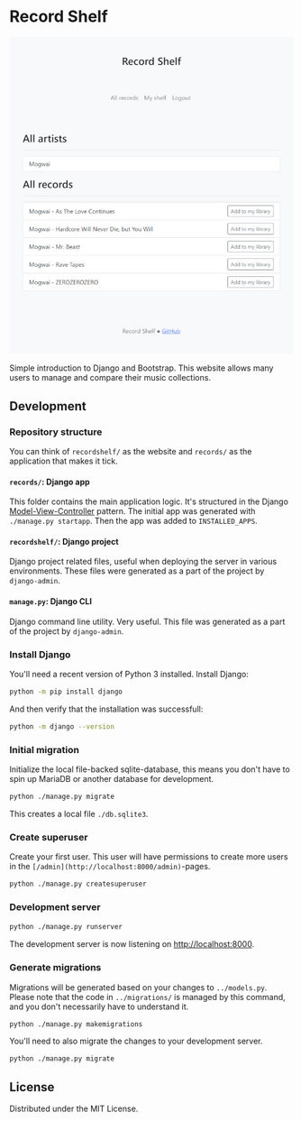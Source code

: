 # Record Shelf

![Screenshot of the website.](./assets/records.jpg)

Simple introduction to Django and Bootstrap. This website allows many users to manage and compare their music collections.

## Development

### Repository structure

You can think of `recordshelf/` as the website and `records/` as the application that makes it tick.

#### `records/`: Django app

This folder contains the main application logic. It's structured in the Django [Model-View-Controller](https://en.wikipedia.org/wiki/Model%E2%80%93view%E2%80%93controller) pattern. The initial app was generated with `./manage.py startapp`. Then the app was added to `INSTALLED_APPS`.

#### `recordshelf/`: Django project

Django project related files, useful when deploying the server in various environments. These files were generated as a part of the project by `django-admin`.

#### `manage.py`: Django CLI

Django command line utility. Very useful. This file was generated as a part of the project by `django-admin`.

### Install Django

You'll need a recent version of Python 3 installed. Install Django:

```sh
python -m pip install django
```

And then verify that the installation was successfull:

```sh
python -m django --version
```

### Initial migration

Initialize the local file-backed sqlite-database, this means you don't have to spin up MariaDB or another database for development.

```sh
python ./manage.py migrate
```

This creates a local file `./db.sqlite3`.

### Create superuser

Create your first user. This user will have permissions to create more users in the `[/admin](http://localhost:8000/admin)`-pages.

```sh
python ./manage.py createsuperuser
```

### Development server

```sh
python ./manage.py runserver
```

The development server is now listening on <http://localhost:8000>.

### Generate migrations

Migrations will be generated based on your changes to `../models.py`. Please note that the code in `../migrations/` is managed by this command, and you don't necessarily have to understand it.

```sh
python ./manage.py makemigrations
```

You'll need to also migrate the changes to your development server.

```sh
python ./manage.py migrate
```

## License

Distributed under the MIT License.

